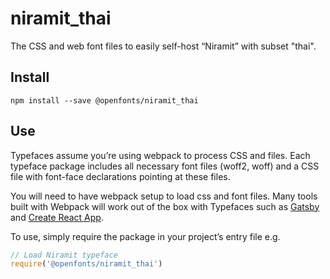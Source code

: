 
# niramit_thai

The CSS and web font files to easily self-host “Niramit” with subset "thai".

## Install

`npm install --save @openfonts/niramit_thai`

## Use

Typefaces assume you’re using webpack to process CSS and files. Each typeface
package includes all necessary font files (woff2, woff) and a CSS file with
font-face declarations pointing at these files.

You will need to have webpack setup to load css and font files. Many tools built
with Webpack will work out of the box with Typefaces such as [Gatsby](https://github.com/gatsbyjs/gatsby)
and [Create React App](https://github.com/facebookincubator/create-react-app).

To use, simply require the package in your project’s entry file e.g.

```javascript
// Load Niramit typeface
require('@openfonts/niramit_thai')
```
